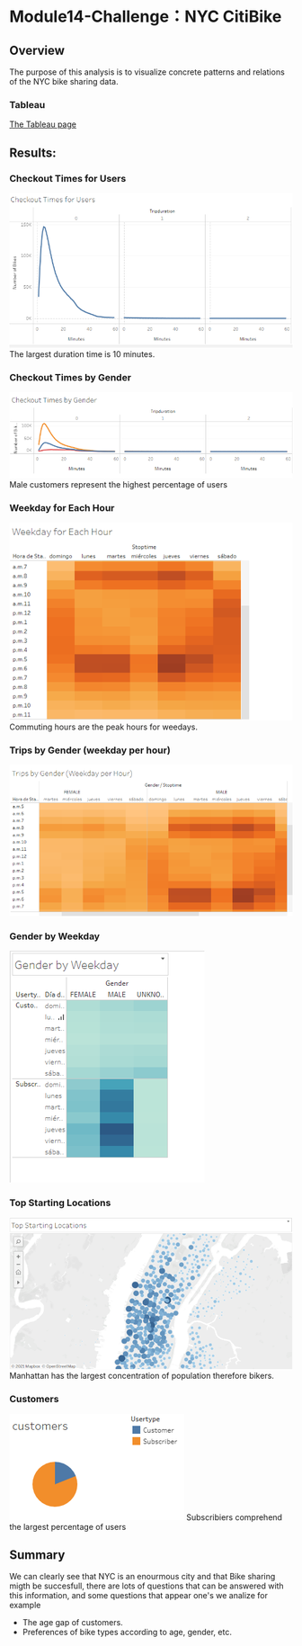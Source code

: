 # Module14-Challenge：NYC CitiBike
## Overview
The purpose of this analysis is to visualize concrete patterns and relations of the NYC bike sharing data. 
### Tableau
[The Tableau page](https://public.tableau.com/app/profile/mauricio2788/viz/NYC_Nike_MAUIQA/NYCCitiBikeDashboard#2)

## Results:
### Checkout Times for Users
![](https://github.com/MauricioIQA/Module-14/blob/main/img/Checkout_User.PNG?raw=true)  
The largest duration time is 10 minutes.  
### Checkout Times by Gender
![](https://github.com/MauricioIQA/Module-14/blob/main/img/checkout_gender.PNG?raw=true)  
 Male customers represent the highest percentage of users  
### Weekday for Each Hour
![](https://github.com/MauricioIQA/Module-14/blob/main/img/Weekdays_Hour.PNG?raw=true)  
Commuting hours are the peak hours for weedays.  
### Trips by Gender (weekday per hour)
![](https://github.com/MauricioIQA/Module-14/blob/main/img/Trip_gender.PNG?raw=true)  
  
### Gender by Weekday
![](https://github.com/MauricioIQA/Module-14/blob/main/img/Weekday_gender.PNG?raw=true)
  
### Top Starting Locations
![](https://github.com/MauricioIQA/Module-14/blob/main/img/start_location.PNG?raw=true)  
Manhattan has the largest concentration of population therefore bikers.  
### Customers
![](https://github.com/MauricioIQA/Module-14/blob/main/img/customer.PNG?raw=true)
Subscribiers comprehend the largest percentage of users
## Summary
We can clearly see that NYC is an enourmous city and that Bike sharing migth be succesfull, there are lots of questions that can be answered with this information, and some questions that appear one's we analize for example  

 - The age gap of customers.
 - Preferences of bike types according to age, gender, etc.  
